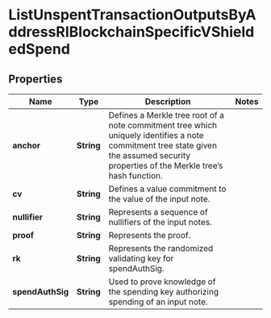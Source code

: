 

# ListUnspentTransactionOutputsByAddressRIBlockchainSpecificVShieldedSpend


## Properties

Name | Type | Description | Notes
------------ | ------------- | ------------- | -------------
**anchor** | **String** | Defines a Merkle tree root of a note commitment tree which uniquely identifies a note commitment tree state given the assumed security properties of the Merkle tree’s hash function. | 
**cv** | **String** | Defines a value commitment to the value of the input note. | 
**nullifier** | **String** | Represents a sequence of nullifiers of the input notes. | 
**proof** | **String** | Represents the proof. | 
**rk** | **String** | Represents the randomized validating key for spendAuthSig. | 
**spendAuthSig** | **String** | Used to prove knowledge of the spending key authorizing spending of an input note. | 




